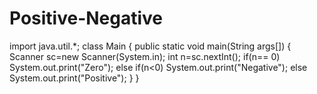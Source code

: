 # Positive-Negative
import java.util.*;
class Main
{
public static void main(String args[])
{
Scanner sc=new Scanner(System.in);
int n=sc.nextInt();
if(n== 0)
System.out.print("Zero");
else if(n<0)
System.out.print("Negative");
else
System.out.print("Positive");
}
}
